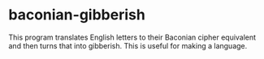 # baconian-gibberish
This program translates English letters to their Baconian cipher equivalent and then turns that into gibberish. This is useful for making a language.
